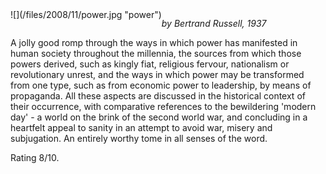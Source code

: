 <!--
.. title: Power
.. slug: power
.. date: 2008-11-28 11:32:00-06:00
.. tags: media,book,non-fiction,russell
-->

<span style="float: left">
![](/files/2008/11/power.jpg "power")
</span>

*by Bertrand Russell, 1937*

A jolly good romp through the ways in which power has manifested in
human society throughout the millennia, the sources from which those
powers derived, such as kingly fiat, religious fervour, nationalism or
revolutionary unrest, and the ways in which power may be transformed
from one type, such as from economic power to leadership, by means of
propaganda. All these aspects are discussed in the historical context of
their occurrence, with comparative references to the bewildering 'modern
day' - a world on the brink of the second world war, and concluding in a
heartfelt appeal to sanity in an attempt to avoid war, misery and
subjugation. An entirely worthy tome in all senses of the word.

Rating 8/10.

<br style="clear: both" />
